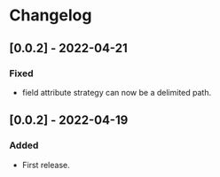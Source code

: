 # Changelog

## [0.0.2] - 2022-04-21

### Fixed

- field attribute strategy can now be a delimited path.

## [0.0.2] - 2022-04-19

### Added

- First release.
